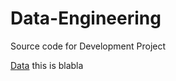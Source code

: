 # Data-Engineering
Source code for Development Project

[Data](../Data-Engineering/master/Data)
this is blabla
